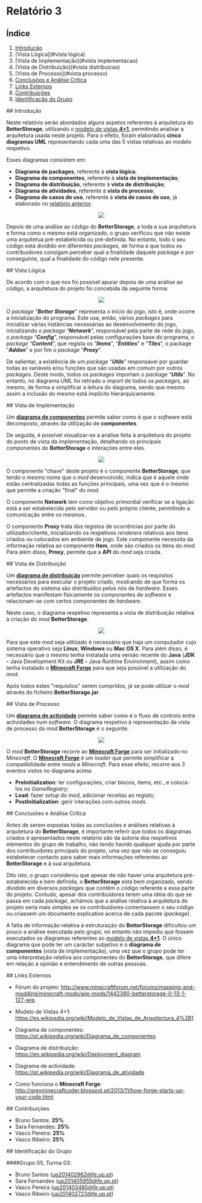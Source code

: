 # Relatório 3



## Índice


  1. [Introdução](#introduction)
  2. [Vista Lógica](#vista lógica)
  3. [Vista de Implementação](#vista implementacao)
  4. [Vista de Distribuição](#vista distribuicao)
  5. [Vista de Processo](#vista processo)
  6. [Conclusões e Análise Crítica](#analise)
  7. [Links Externos](#links)
  8. [Contribuições](#contribuicoes)
  9. [Identificação do Grupo](#id)

<a name = "introduction" >
## Introdução


  Neste relatório serão abordados alguns aspetos referentes à arquitetura do **BetterStorage**, utilizando o [modelo de vistas **4+1**](https://es.wikipedia.org/wiki/Modelo_de_Vistas_de_Arquitectura_4%2B1), permitindo analisar a arquitetura usada neste projeto.
  Para o efeito, foram elaborados **cinco diagramas UML** representando cada uma das 5 vistas relativas ao modelo respetivo.

  Esses diagramas consistem em:
   - **Diagrama de packages**, referente à **vista lógica**;
   - **Diagrama de componentes**, referente à **vista de implementação**;
   - **Diagrama de distribuição**, referente à **vista de distribuição**;
   - **Diagrama de atividades**, referente à **vista de processo**;
   - **Diagrama de casos de uso**, referente à **vista de casos de uso**, já elaborado no [relatório anterior](https://github.com/VascoUP/BetterStorage/blob/master/ESOF-docs/Relat%C3%B3rio-2.md).


<p align="center">
  <img src="https://github.com/VascoUP/BetterStorage/blob/master/ESOF-docs/resources/4+1.gif">
</p>


  Depois de uma análise ao código do **BetterStorage**, a toda a sua arquitetura e forma como o mesmo está organizado, o grupo verificou que não existe uma arquitetua pré-estabelicida ou pré-definida. No entanto, todo o seu código está dividido em diferentes *packages*, de forma a que todos os contribuidores consigam perceber qual a finalidade daquele *package* e por conseguinte, qual a finalidade do código nele presente.

<a name = "vista lógica" >
## Vista Lógica


   De acordo com o que nos foi possível apurar depois de uma análise ao código, a arquitetura do projeto foi concebida da seguinte forma:


<p align="center">
  <img src="https://github.com/VascoUP/BetterStorage/blob/master/ESOF-docs/resources/Package%20Diagram.png">
</p>


  O *package* "***Better Storage***” representa o início do jogo, isto é, onde ocorre a inicialização do programa. Este usa, então, vários *packages* para inicializar várias instâncias necessárias ao desenvolvimento do jogo, inicializando o *package* “***Network***”, responsável pela parte de rede do jogo, o *package* “***Config***”, responsável pelas configurações base do programa, o *package* “***Content***”, que regista os “***Items***”, “***Entities***” e “***Tiles***”, o package “***Addon***” e por fim o *package* “***Proxy***”.

  De salientar, a existência de um *package* “***Utils***” responsável por guardar todas as variáveis e/ou funções que são usadas em comum por outros *packages*. Deste modo, todos os *packages* importam o *package* “***Utils***”. No entanto, no diagrama UML foi retirado o *import* de todos os *packages*, ao mesmo, de forma a simplificar a leitura do diagrama, sendo que mesmo assim a inclusão do mesmo está implícito hierarquicamente.

<a name = "vista implementacao" >
## Vista de Implementação


  Um [**diagrama de componentes**](https://pt.wikipedia.org/wiki/Diagrama_de_componentes) permite saber como é que o *software* está decomposto, através da utilização de **componentes**.

  De seguida, é possível visualizar-se a análise feita à arquitetura do projeto do ponto de vista da implementação, detalhando os principais componentes do **BetterStorage** e interações entre eles.


<p align="center">
  <img src="https://github.com/VascoUP/BetterStorage/blob/master/ESOF-docs/resources/Component_Model.png">
</p>


  O componente "chave" deste projeto é o componente **BetterStorage**, que tendo o mesmo nome que o *mod* desenvolvido, indica que é aquele onde estão centralizadas todas as funções principais, uma vez que é o mesmo que permite a criação "final" do *mod*.

  O componente **Network** tem como objetivo primordial verificar se a ligação está a ser estabelecida pelo servidor ou pelo próprio cliente, permitindo a comunicação entre os mesmos.

  O componente **Proxy** trata dos registos de ocorrências por parte do utilizador/cliente, inicializando os respetivos *renderers* relativos aos itens criados ou colocados em ambiente de jogo. Este componente necessita da informação relativa ao componente **Item**, onde são criados os itens do *mod*. Para além disso, **Proxy**, permite que a **API** do *mod* seja criada.

<a name = "vista distribuicao" >
## Vista de Distribuição


  Um [**diagrama de distribuição**](https://en.wikipedia.org/wiki/Deployment_diagram) permite perceber quais os requisitos necessários para executar o projeto criado, mostrando de que forma os artefactos do sistema são distribuídos pelos nós de *hardware*. Esses artefactos manifestam fisicamente os componentes de *software* e relacionam-se com certos componentes de *hardware*.

   Neste caso, o diagrama respetivo representa a vista de distribuição relativa à criação do *mod* **BetterStorage**.


<p align="center">
  <img src="https://github.com/VascoUP/BetterStorage/blob/master/ESOF-docs/resources/Deployment_Model.png">
</p>


  Para que este *mod* seja utilizado é necessário que haja um computador cujo sistema operativo seja **Linux**, **Windows** ou **Mac OS X**. Para além disso, é necessário que o mesmo tenha instalada uma versão recente do **Java** (**JDK -** Java Development Kit ou **JRE -** Java Runtime Environment), assim como tenha instalado o [**Minecraft Forge**](https://files.minecraftforge.net/) para que seja possível a utilização do *mod*.

  Após todos estes "requisitos" serem cumpridos, já se pode utilizar o *mod* através do ficheiro **BetterStorage.jar**.

<a name = "vista processo" >
## Vista de Processo


  Um [**diagrama de actividade**](https://pt.wikipedia.org/wiki/Diagrama_de_atividade) permite saber como é o fluxo de controlo entre actividades num *software*.
  O diagrama respetivo à representação da vista de processo do *mod* **BetterStorage** é o seguinte:


<p align="center">
  <img src="https://github.com/VascoUP/BetterStorage/blob/master/ESOF-docs/resources/Activity_Model.png">
</p>


  O *mod* **BetterStorage** recorre ao [**Minecraft Forge**](https://files.minecraftforge.net/) para ser initializado no *Minecraft*. O [**Minecraft Forge**](https://files.minecraftforge.net/) é um *loader* que permite simplificar a compatibilidade entre *mods* e *Minecraft*. Para esse efeito, recorre aos 3 eventos vistos no diagrama acima:
  * **PreInitialization**: ler configurações, criar blocos, items, etc., e colocá-los no *GameRegistry*;
  * **Load**: fazer *setup* do *mod*, adicionar receitas ao registo;
  * **PostInitialization**: gerir interações com outros *mods*.


<a name = "analise" >
## Conclusões e Análise Crítica


  Antes de serem expostas todas as conclusões e análises relativas à arquitetura do **BetterStorage**, é importante referir que todos os diagramas criados e apresentados neste relatório são da autoria dos respetivos elementos do grupo de trabalho, não tendo havido qualquer ajuda por parte dos contribuidores principais do projeto, uma vez que não se conseguiu estabelecer contacto para saber mais informações referentes ao **BetterStorage** e à sua arquitetura.
  
  Dito isto, o grupo considerou que apesar de não haver uma arquitetura pré-estabelecida e bem definida, o **BetterStorage** está bem organizado, sendo dividido em diversos *packages* que contêm o código referente a essa parte do projeto. Contudo, apesar dos contribuidores terem uma ideia do que se passa em cada *package*, achámos que a análise relativa à arquitetura do projeto seria mais simples se os contribuidores comentassem o seu código ou criassem um documento explicativo acerca de cada pacote (*package*). 
  
  A falta de informação relativa à estruturação do **BetterStorage** dificultou um pouco a análise executada pelo grupo, no entanto não impediu que fossem executados os diagramas referentes ao [modelo de vistas **4+1**](https://es.wikipedia.org/wiki/Modelo_de_Vistas_de_Arquitectura_4%2B1). O único diagrama que pode ter um carácter subjetivo é o **diagrama de componentes** (vista de implementação), uma vez que o grupo pode ter uma interpretação relativa aos componentes do **BetterStorage**, que difere em relação à opinião e entendimento de outras pessoas.
  
  

<a name = "links" >
## Links Externos

   - Fórum do projeto: http://www.minecraftforum.net/forums/mapping-and-modding/minecraft-mods/wip-mods/1442380-betterstorage-0-13-1-127-wip
    
   - Modelo de Vistas 4+1: https://es.wikipedia.org/wiki/Modelo_de_Vistas_de_Arquitectura_4%2B1
   
   - Diagrama de componentes: https://pt.wikipedia.org/wiki/Diagrama_de_componentes

   - Diagrama de distribuição: https://en.wikipedia.org/wiki/Deployment_diagram

   - Diagrama de actividade: https://pt.wikipedia.org/wiki/Diagrama_de_atividade
   
   - Como funciona o **Minecraft Forge**: http://greyminecraftcoder.blogspot.pt/2013/11/how-forge-starts-up-your-code.html

<a name = "contribuicoes" >
## Contribuições

  - Bruno Santos: **25%**
  - Sara Fernandes: **25%**
  - Vasco Pereira: **25%**
  - Vasco Ribeiro: **25%**

<a name = "id" >
## Identificação do Grupo

####Grupo 05, Turma 03:

   - Bruno Santos (up201402962@fe.up.pt)
   - Sara Fernandes (up201405955@fe.up.pt)
   - Vasco Pereira (up201403485@fe.up.pt)
   - Vasco Ribeiro (up201402723@fe.up.pt)
